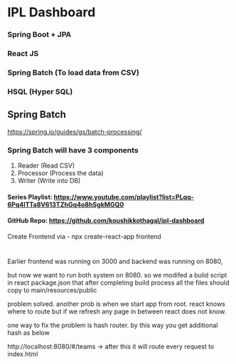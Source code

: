 # IPL Dashboard

### Spring Boot + JPA
### React JS
### Spring Batch (To load data from CSV)
### HSQL (Hyper SQL)

## Spring Batch
https://spring.io/guides/gs/batch-processing/
### Spring Batch will have 3 components
1. Reader (Read CSV)
2. Processor (Process the data)
3. Writer (Write into DB)


#### Series Playlist: https://www.youtube.com/playlist?list=PLqq-6Pq4lTTa8V613TZhGq4o8hSgkMGQ0
#### GitHub Repo: https://github.com/koushikkothagal/ipl-dashboard

Create Frontend via - npx create-react-app frontend

#
Earlier frontend was running on 3000 and backend was running on 8080,

but now we want to run both system on 8080. so we modifed a bulid script in react package.json
that after completing build process all the files should copy to main/resources/public

problem solved. another prob is when we start app from root. react knows where to route
but if we refresh any page in between react does not know.

one way to fix the problem is hash router. by this way you get additional hash as below

http://localhost:8080/#/teams -> after this it will route every request to index.html 